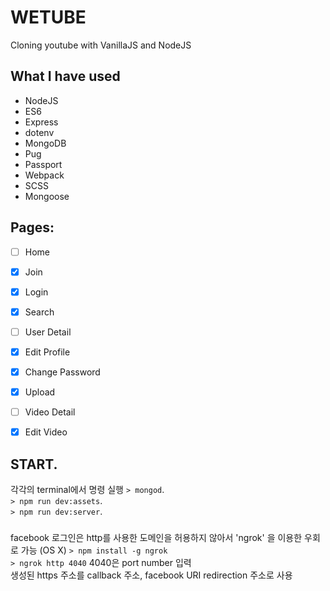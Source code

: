 # WETUBE

Cloning youtube with VanillaJS and NodeJS

## What I have used
- NodeJS 
- ES6
- Express
- dotenv
- MongoDB
- Pug
- Passport
- Webpack
- SCSS
- Mongoose


## Pages:

- [ ] Home
- [x] Join
- [x] Login
- [x] Search
- [ ] User Detail
- [x] Edit Profile
- [x] Change Password
- [x] Upload
- [ ] Video Detail
- [x] Edit Video


## START.  
각각의 terminal에서 명령 실행
```> mongod```.  
```> npm run dev:assets```.  
```> npm run dev:server```.  


###
facebook 로그인은 http를 사용한 도메인을 허용하지 않아서 'ngrok' 을 이용한 우회로 가능 (OS X)
```> npm install -g ngrok```  
```> ngrok http 4040``` 4040은 port number 입력  
생성된 https 주소를 callback 주소, facebook URI redirection 주소로 사용

